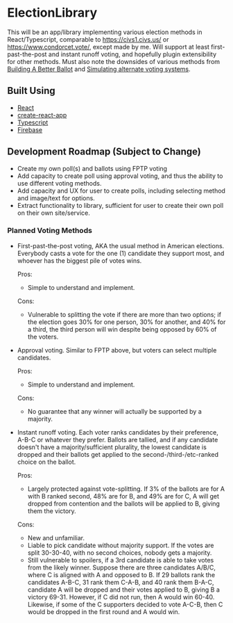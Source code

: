 # ElectionLibrary

This will be an app/library implementing various election methods in React/Typescript, comparable to <https://civs1.civs.us/> or <https://www.condorcet.vote/>, except made by me. Will support at least first-past-the-post and instant runoff voting, and hopefully plugin extensibility for other methods. Must also note the downsides of various methods from [Building A Better Ballot](https://ncase.me/ballot/) and  [Simulating alternate voting systems](https://www.youtube.com/watch?v=yhO6jfHPFQU).

## Built Using

* [React](https://reactjs.org/)
* [create-react-app](https://facebook.github.io/create-react-app/docs/getting-started)
* [Typescript](https://www.typescriptlang.org/)
* [Firebase](https://firebase.google.com/)
  
## Development Roadmap (Subject to Change)

* Create my own poll(s) and ballots using FPTP voting
* Add capacity to create poll using approval voting, and thus the ability to use different voting methods.
* Add capacity and UX for user to create polls, including selecting method and image/text for options.
* Extract functionality to library, sufficient for user to create their own poll on their own site/service.

### Planned Voting Methods

* First-past-the-post voting, AKA the usual method in American elections. Everybody casts a vote for the one (1) candidate they support most, and whoever has the biggest pile of votes wins.

  Pros:

  * Simple to understand and implement.

  Cons:

  * Vulnerable to splitting the vote if there are more than two options; if the election goes 30% for one person, 30% for another, and 40% for a third, the third person will win despite being opposed by 60% of the voters.

* Approval voting. Similar to FPTP above, but voters can select multiple candidates.

  Pros:

  * Simple to understand and implement.

  Cons:

  * No guarantee that any winner will actually be supported by a majority.

* Instant runoff voting. Each voter ranks candidates by their preference, A-B-C or whatever they prefer. Ballots are tallied, and if any candidate doesn't have a majority/sufficient plurality, the lowest candidate is dropped and their ballots get applied to the second-/third-/etc-ranked choice on the ballot.

  Pros:

  * Largely protected against vote-splitting. If 3% of the ballots are for A with B ranked second, 48% are for B, and 49% are for C, A will get dropped from contention and the ballots will be applied to B, giving them the victory.

  Cons:

  * New and unfamiliar.
  * Liable to pick candidate without majority support. If the votes are split 30-30-40, with no second choices, nobody gets a majority.
  * Still vulnerable to spoilers, if a 3rd candidate is able to take votes from the likely winner. Suppose there are three candidates A/B/C, where C is aligned with A and opposed to B. If 29 ballots rank the candidates A-B-C, 31 rank them C-A-B, and 40 rank them B-A-C, candidate A will be dropped and their votes applied to B, giving B a victory 69-31. However, if C did not run, then A would win 60-40. Likewise, if some of the C supporters decided to vote A-C-B, then C would be dropped in the first round and A would win.
